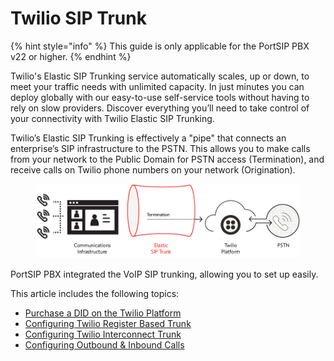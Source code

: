 # Twilio SIP Trunk

{% hint style="info" %}
This guide is only applicable for the PortSIP PBX v22 or higher.
{% endhint %}

Twilio's Elastic SIP Trunking service automatically scales, up or down, to meet your traffic needs with unlimited capacity. In just minutes you can deploy globally with our easy-to-use self-service tools without having to rely on slow providers. Discover everything you’ll need to take control of your connectivity with Twilio Elastic SIP Trunking.

Twilio’s Elastic SIP Trunking is effectively a "pipe" that connects an enterprise’s SIP infrastructure to the PSTN. This allows you to make calls from your network to the Public Domain for PSTN access (Termination), and receive calls on Twilio phone numbers on your network (Origination).



<figure><img src="../../.gitbook/assets/twilio-fig1.png" alt=""><figcaption></figcaption></figure>



PortSIP PBX integrated the VoIP SIP trunking, allowing you to set up easily.

This article includes the following topics:

* [Purchase a DID on the Twilio Platform](purchase-a-did-on-the-twilio.md)
* [Configuring Twilio Register Based Trunk](configuring-twilio-register-based-trunk.md)
* [Configuring Twilio Interconnect Trunk](configuring-twilio-interconnect-trunk.md)
* [Configuring Outbound & Inbound Calls](configuring-outbound-and-inbound-calls.md)

